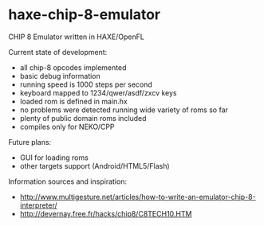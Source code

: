 haxe-chip-8-emulator
====================

CHIP 8 Emulator written in HAXE/OpenFL

Current state of development:
- all chip-8 opcodes implemented
- basic debug information
- running speed is 1000 steps per second
- keyboard mapped to 1234/qwer/asdf/zxcv keys
- loaded rom is defined in main.hx
- no problems were detected running wide variety of roms so far
- plenty of public domain roms included
- compiles only for NEKO/CPP

Future plans:
- GUI for loading roms
- other targets support (Android/HTML5/Flash)

Information sources and inspiration:
- http://www.multigesture.net/articles/how-to-write-an-emulator-chip-8-interpreter/
- http://devernay.free.fr/hacks/chip8/C8TECH10.HTM
